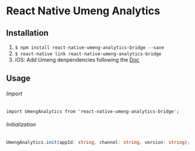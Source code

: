 # React Native Umeng Analytics

## Installation

1. `$ npm install react-native-umeng-analytics-bridge --save`
2. `$ react-native link react-native-umeng-analytics-bridge`
3. iOS: Add Umeng denpendencies following the [Doc](http://dev.umeng.com/analytics/ios-doc/integration#1_3_1)


## Usage

###### Import
```
import UmengAnalytics from 'react-native-umeng-analytics-bridge';
```

###### Initialization
```typescript
UmengAnalytics.init(appId: string, channel: string, version: string);
```
